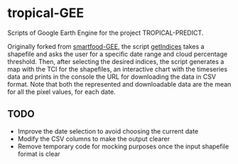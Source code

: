 # tropical-GEE
Scripts of Google Earth Engine for the project TROPICAL-PREDICT.

Originally forked from [smartfood-GEE](https://github.com/KhaosResearch/smartfood-GEE), the script [getIndices](https://github.com/KhaosResearch/tropical-GEE/blob/main/getIndices.js) takes a shapefile and asks the user for a specific date range and cloud percentage threshold. Then, after selecting the desired indices, the script generates a map with the TCI for the shapefiles, an interactive chart with the timeseries data and prints in the console the URL for downloading the data in CSV format. Note that both the represented and downloadable data are the mean for all the pixel values, for each date.

## TODO
- Improve the date selection to avoid choosing the current date
- Modify the CSV columns to make the output clearer
- Remove temporary code for mocking purposes once the input shapefile format is clear
